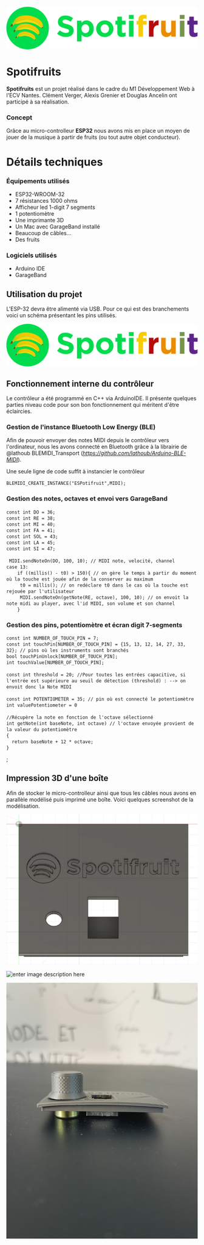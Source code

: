 ![enter image description here](https://github.com/clemeverger/SpotiFruits/blob/main/Fichier%204.png?raw=true)

# Spotifruits

**Spotifruits** est un projet réalisé dans le cadre du M1 Développement Web à l'ECV Nantes. Clément Verger, Alexis Grenier et Douglas Ancelin ont participé à sa réalisation. 

### Concept

Grâce au micro-controlleur **ESP32** nous avons mis en place un moyen de jouer de la musique à partir de fruits (ou tout autre objet conducteur).



# Détails techniques

### Équipements utilisés

 - ESP32-WROOM-32
 - 7 résistances 1000 ohms
 - Afficheur led 1-digit 7 segments
 - 1 potentiomètre
 - Une imprimante 3D 
 - Un Mac avec GarageBand installé
 - Beaucoup de câbles...
 - Des fruits 

### Logiciels utilisés

 - Arduino IDE
 - GarageBand
 

## Utilisation du projet

L'ESP-32 devra être alimenté via USB. Pour ce qui est des branchements voici un schéma présentant les pins utilisés.

![enter image description here](https://github.com/clemeverger/SpotiFruits/blob/main/Fichier%204.png?raw=true)



## Fonctionnement interne du contrôleur 

Le contrôleur a été programmé en C++ via ArduinoIDE. Il présente quelques parties niveau code pour son bon fonctionnement qui méritent d'être éclaircies.

### Gestion de l'instance Bluetooth Low Energy (BLE) 
Afin de pouvoir envoyer des notes MIDI depuis le contrôleur vers l'ordinateur, nous les avons connecté en Bluetooth grâce à la librairie de @lathoub BLEMIDI_Transport (*https://github.com/lathoub/Arduino-BLE-MIDI*).

Une seule ligne de code suffit à instancier le contrôleur 

    BLEMIDI_CREATE_INSTANCE("ESPotifruit",MIDI);
### Gestion des notes, octaves et envoi vers GarageBand

    const int DO = 36;
    const int RE = 38;
    const int MI = 40;
    const int FA = 41;
    const int SOL = 43;
    const int LA = 45;
    const int SI = 47;
    
     MIDI.sendNoteOn(DO, 100, 10); // MIDI note, velocité, channel
    case 13:
	    if ((millis() - t0) > 150){ // on gère le temps à partir du moment où la touche est jouée afin de la conserver au maximum
	     t0 = millis(); // on redéclare t0 dans le cas où la touche est rejouée par l'utilisateur
	     MIDI.sendNoteOn(getNote(RE, octave), 100, 10); // on envoit la note midi au player, avec l'id MIDI, son volume et son channel
	    }

### Gestion des pins, potentiomètre et écran digit 7-segments

    const int NUMBER_OF_TOUCH_PIN = 7;
    const int touchPin[NUMBER_OF_TOUCH_PIN] = {15, 13, 12, 14, 27, 33, 32}; // pins où les instruments sont branchés 
    bool touchPinUnlock[NUMBER_OF_TOUCH_PIN];
    int touchValue[NUMBER_OF_TOUCH_PIN];
    
    const int threshold = 20; //Pour toutes les entrées capacitive, si l'entrée est supérieure au seuil de détection (threshold) : --> on envoit donc la Note MIDI
    
    const int POTENTIOMETER = 35; // pin où est connecté le potentiomètre
    int valuePotentiometer = 0

    //Récupère la note en fonction de l'octave sélectionné
    int getNote(int baseNote, int octave) // l'octave envoyée provient de la valeur du potentiomètre
    {
      return baseNote + 12 * octave;
    }


;
## Impression 3D d'une boîte 

Afin de stocker le micro-controlleur ainsi que tous les câbles nous avons en parallèle modélisé puis imprimé une boîte. Voici quelques screenshot de la modélisation.

![enter image description here](https://github.com/clemeverger/SpotiFruits/blob/main/Capture%20d%E2%80%99e%CC%81cran%202022-02-11%20a%CC%80%2009.33.30.png?raw=true)


![enter image description here](https://github.com/clemeverger/SpotiFruits/blob/main/faceprint.jpeg?raw=true)

![enter image description here](https://github.com/clemeverger/SpotiFruits/blob/main/sideprint.jpeg?raw=true)
